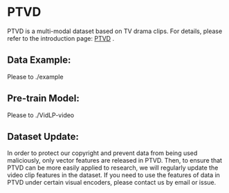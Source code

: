# PTVD

PTVD is a multi-modal dataset based on TV drama clips. For details, please refer to the introduction page: [PTVD](https://ptvd.github.io/) .


## Data Example:

Please to ./example

## Pre-train Model:

Please to ./VidLP-video

## Dataset Update:

In order to protect our copyright and prevent data from being used maliciously, only vector features are released in PTVD. Then, to ensure that PTVD can be more easily applied to research, we will regularly update the video clip features in the dataset. If you need to use the features of data in PTVD under certain visual encoders, please contact us by email or issue.
